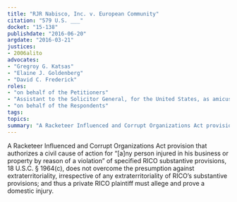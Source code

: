 ```yaml
---
title: "RJR Nabisco, Inc. v. European Community"
citation: "579 U.S. ___"
docket: "15-138"
publishdate: "2016-06-20"
argdate: "2016-03-21"
justices:
- 2006alito
advocates:
- "Gregroy G. Katsas"
- "Elaine J. Goldenberg"
- "David C. Frederick"
roles:
- "on behalf of the Petitioners"
- "Assistant to the Solicitor General, for the United States, as amicus curiae, supporting vacatur"
- "on behalf of the Respondents"
tags:
topics:
summary: "A Racketeer Influenced and Corrupt Organizations Act provision that authorizes a civil cause of action for “[a]ny person injured in his business or property by reason of a violation” of specified RICO substantive provisions, 18 U.S.C. § 1964(c), does not overcome the presumption against extraterritoriality, irrespective of any extraterritoriality of RICO’s substantive provisions; and thus a private RICO plaintiff must allege and prove a domestic injury."
---
```

A Racketeer Influenced and Corrupt Organizations Act provision that authorizes a civil cause of action for “[a]ny person injured in his business or property by reason of a violation” of specified RICO substantive provisions, 18 U.S.C. § 1964(c), does not overcome the presumption against extraterritoriality, irrespective of any extraterritoriality of RICO’s substantive provisions; and thus a private RICO plaintiff must allege and prove a domestic injury.

